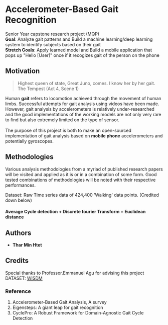# Accelerometer-Based Gait Recognition
Senior Year capstone research project (MQP)\
**Goal**: Analyze gait patterns and Build a machine learning/deep learning system to identify subjects based on their gait\
**Stretch Goals**: Apply learned model and Build a mobile application that pops up "Hello [User]" once if it recogizes gait of the person on the phone

## Motivation

>Highest queen of state, Great Juno, comes. I know her by her gait.\
>The Tempest (Act 4, Scene 1)

Human **gait** refers to locomotion achieved through the movement of human limbs. Successful attempts for gait analysis using videos have been made. However, gait analysis by accelerometers is relatively under-researched and the good implementations of the working models are not only very rare to find but also extremely limited on the type of sensor.\
\
The purpose of this project is both to make an open-sourced implementation of gait analysis based on **mobile phone** accelerometers and potentially gyroscopes.


## Methodologies

Various analysis methodologies from a myriad of published research papers will be visited and applied as it is or in a combination of some form. Good tested combinations of methodologies will be noted with their respective performances.

Dataset: Raw Time series data of 424,400 'Walking' data points. (Credited down below)

#### Average Cycle detection + Discrete fourier Transform + Euclidean distance

## Authors
* **Thar Min Htet**

## Credits
Special thanks to Professor.Emmanuel Agu for advising this project\
DATASET: [WISDM](http://www.cis.fordham.edu/wisdm/dataset.php)


### Reference
1. Accelerometer-Based Gait Analysis, A survey
2. Eigensteps: A giant leap for gait recognition
3. CyclePro: A Robust Framework for Domain-Agnostic Gait Cycle Detection

